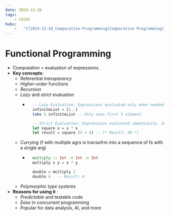 ```yaml
---
date: 2024-12-18 
tags: 
    - CA341
hubs: 
    -   "[[2024-12-18_Comparative-Programming|Comparative Programming]]"
---
```


# Functional Programming

- Computation = evaluation of expressions.
- **Key concepts**:
  - Referential *transparency*
  - *Higher-order* functions
  - *Recursion*
  - *Lazy* and *strict* evaluation
    - ```haskell
        -- Lazy Evaluation: Expressions evaluated only when needed.
        infiniteList = [1..]
        take 5 infiniteList -- Only uses first 5 element

        -- Strict Evaluation: Expressions evaluated immediately. Example in 
        let square x = x * x
        let result = square (3 + 4) -- (* Result: 49 *)
      ```
  - *Currying* (f with multiple agrs is transofrm into a sequence of fs with a single arg)
    - ```haskell
        multiply :: Int -> Int -> Int
        multiply x y = x * y

        double = multiply 2
        double 4   -- Result: 8
      ```
  - *Polymorphic type systems*
- **Reasons for using it** :
  - *Predictable* and testable code
  - *Ease* in *concurrent* programming
  - Popular for data analysis, AI, and more

